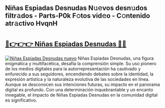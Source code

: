 ## Niñas Espiadas Desnudas N𝚞𝚎vos desn𝚞dos filtr𝚊dos - Parts-P0k F𝚘tos vid𝚎o - C𝚘ntenido atr𝚊ctivo HvqnH

# <h2><a href="http://mb6hoeo.tromn.icu/?c=Ni%c3%b1as+Espiadas+Desnudas">🔗👉👉👉 Niñas Espiadas Desnudas 🔗🔗</a></h2>

[![Niñas Espiadas Desnudas nuevo](https://i.imgur.com/pEAQMta.gif)](http://mb6hoeo.tromn.icu/?c=Ni%c3%b1as+Espiadas+Desnudas)
Niñas Espiadas Desnudas, una figura enigmática y multifacética, desafía la comprensión simple. Su uso pionero de los medios digitales para la autorrepresentación ha cautivado y enfurecido a sus seguidores, encendiendo debates sobre la identidad, la expresión artística y la naturaleza evolutiva de las sociedades en línea. Aunque se desconocen sus intenciones futuras, su impacto en el panorama digital es profundo. Con una determinación inquebrantable y un encanto innegable, el impacto de Niñas Espiadas Desnudas en la comunidad digital es significativo.
